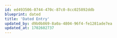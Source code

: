 ```yaml
---
id: ed493506-0744-470c-87c0-8cc025892ddb
blueprint: dated
title: 'Dated Entry'
updated_by: d9b0b869-8a0a-4804-96f4-fe1281ade7ea
updated_at: 1702602737
---
```


